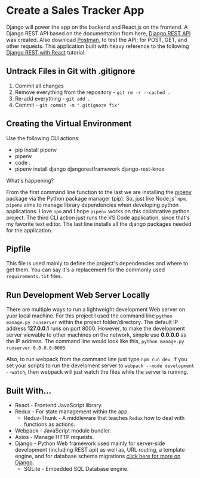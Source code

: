 # Create a Sales Tracker App

Django will power the app on the backend and React.js on the frontend. A Django REST API based on the documentation from here, [Django REST API](https://www.django-rest-framework.org/) was created. Also download [Postman](https://www.getpostman.com/), to test the API; for POST, GET, and other requests. This application built with heavy reference to the following [Django REST with React](https://www.valentinog.com/blog/tutorial-api-django-rest-react/#Django_REST_with_React_Django_and_React_together) tutorial.

## Untrack Files in Git with .gitignore

1.  Commit all changes
2.  Remove everything from the repository - `git rm -r --cached .`
3.  Re-add everything - `git add .`
4.  Commit - `git commit -m ".gitignore fix"`

## Creating the Virtual Environment

Use the following CLI actions:

- pip install pipenv
- pipenv
- code .
- pipenv install django djangorestframework django-rest-knox

What's happening?

From the first command line function to the last we are installing the [pipenv](https://packaging.python.org/tutorials/managing-dependencies/) package via the Python package manager (pip). So, just like Node.js' `npm`, `pipenv` aims to manage library dependencies when developing python applications. I love `npm` and I hope `pipenv` works on this collabrative python project. The third CLI action just runs the VS Code application, since that's my favorite text editor. The last line installs all the django packages needed for the application.

## Pipfile

This file is used mainly to define the project's dependencies and where to get them. You can say it's a replacement for the commonly used `requirements.txt` files.

## Run Development Web Server Locally

There are multiple ways to run a lightweight development Web server on yuor local machine. For this project I used the command line `python manage.py runserver` within the project folder/directory. The default IP address **127.0.0.1** runs on port 8000. However, to make the development server viewable to other machines on the network, simple use **0.0.0.0** as the IP address. The command line would look like this, `python manage.py runserver 0.0.0.0:8000`.

Also, to run webpack from the command line just type `npm run dev`. If you set your scripts to run the develoment server to `webpack --mode development --watch`, then webpack will just watch the files while the server is running.

## Built With...

- React - Frontend JavaScript library.
- Redux - For state management within the app.
  - Redux-Thunk - A middleware that teaches `Redux` how to deal with functions as actions.
- Webpack - JavaScript module bundler.
- Axios - Manage HTTP requests.
- Django - Python Web framework used mainly for server-side development (including REST api) as well as, URL routing, a template engine, and for database schema migrations [click here for more on Django](https://www.djangoproject.com/).
  - SQLite - Embedded SQL Database engine.
